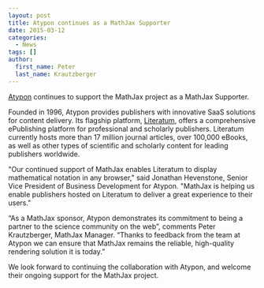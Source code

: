 ```yaml
---
layout: post
title: Atypon continues as a MathJax Supporter
date: 2015-03-12
categories:
  - News
tags: []
author:
  first_name: Peter
  last_name: Krautzberger
---
```


[Atypon](https://atypon.com) continues to support the MathJax project as a MathJax Supporter.

Founded in 1996, Atypon provides publishers with innovative SaaS solutions for content delivery.  Its flagship platform, [Literatum](https://atypon.com/products/literatum/), offers a comprehensive ePublishing platform for professional and scholarly publishers. Literatum currently hosts more than 17 million journal articles, over 100,000 eBooks, as well as other types of scientific and scholarly content for leading publishers worldwide.

"Our continued support of MathJax enables Literatum to display mathematical notation in any browser," said Jonathan Hevenstone, Senior Vice President of Business Development for Atypon. "MathJax is helping us enable publishers hosted on Literatum to deliver a great experience to their users."

“As a MathJax sponsor, Atypon demonstrates its commitment to being a partner to the science community on the web”, comments Peter Krautzberger, MathJax Manager. “Thanks to feedback from the team at Atypon we can ensure that MathJax remains the reliable, high-quality rendering solution it is today.”

We look forward to continuing the collaboration with Atypon, and welcome their ongoing support for the MathJax project.
